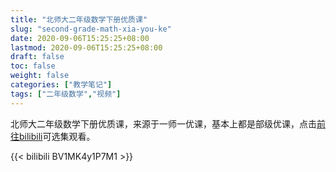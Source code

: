 ```yaml
---
title: "北师大二年级数学下册优质课"
slug: "second-grade-math-xia-you-ke"
date: 2020-09-06T15:25:25+08:00
lastmod: 2020-09-06T15:25:25+08:00
draft: false
toc: false
weight: false
categories: ["教学笔记"]
tags: ["二年级数学","视频"]
---
```


 北师大二年级数学下册优质课，来源于一师一优课，基本上都是部级优课，点击[前往bilibili](https://www.bilibili.com/video/BV1MK4y1P7M1/)可选集观看。

{{< bilibili BV1MK4y1P7M1 >}}
